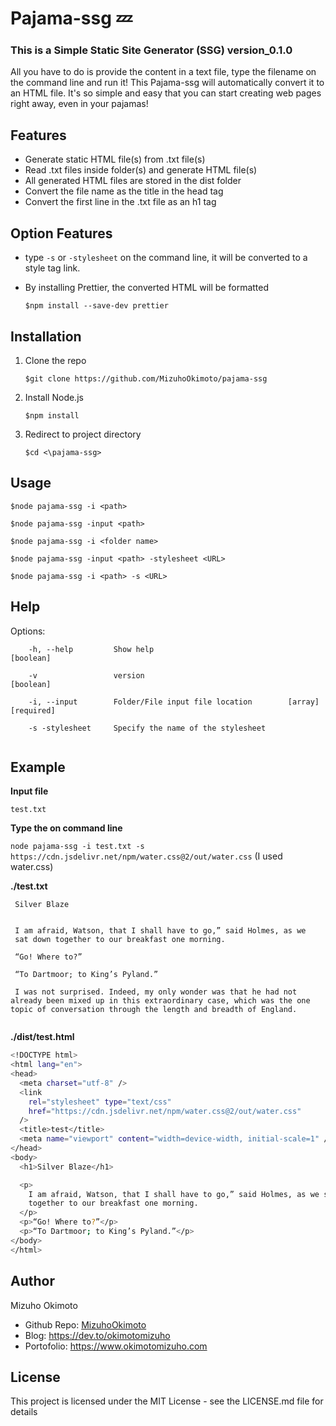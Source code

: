 # Pajama-ssg :zzz:
### This is a Simple Static Site Generator (SSG) version_0.1.0
All you have to do is provide the content in a text file, type the filename on the command line and run it! This Pajama-ssg will automatically convert it to an HTML file. It's so simple and easy that you can start creating web pages right away, even in your pajamas!

## Features
- Generate static HTML file(s) from .txt file(s)
- Read .txt files inside folder(s) and generate HTML file(s)
- All generated HTML files are stored in the dist folder
- Convert the file name as the title in the head tag
- Convert the first line in the .txt file as an h1 tag

## Option Features
- type ```-s``` or ```-stylesheet``` on the command line, it will be converted to a style tag link.
- By installing Prettier, the converted HTML will be formatted

  ```$npm install --save-dev prettier```

## Installation
1. Clone the repo

   ```$git clone https://github.com/MizuhoOkimoto/pajama-ssg```
2. Install Node.js
 
   ```$npm install```
3. Redirect to project directory
 
   ```$cd <\pajama-ssg>```


## Usage
```$node pajama-ssg -i <path>```
	
```$node pajama-ssg -input <path>```
	
```$node pajama-ssg -i <folder name>```
	
```$node pajama-ssg -input <path> -stylesheet <URL>```
	
```$node pajama-ssg -i <path> -s <URL>```

	
## Help
Options:
```
    -h, --help         Show help                              [boolean]
	
    -v                 version                                [boolean]
	
    -i, --input        Folder/File input file location        [array] [required]
	
    -s -stylesheet     Specify the name of the stylesheet 
	
```

## Example

**Input file** 
   
   ```test.txt```

**Type the on command line** 
   
   ```node pajama-ssg -i test.txt -s https://cdn.jsdelivr.net/npm/water.css@2/out/water.css```
   (I used water.css)



**./test.txt**
 ```
  Silver Blaze


  I am afraid, Watson, that I shall have to go,” said Holmes, as we
  sat down together to our breakfast one morning.

  “Go! Where to?”

  “To Dartmoor; to King’s Pyland.”

  I was not surprised. Indeed, my only wonder was that he had not already been mixed up in this extraordinary case, which was the one topic of conversation through the length and breadth of England.
  
   ```
  
  
  
  
**./dist/test.html**
  ```sh
  <!DOCTYPE html>
<html lang="en">
  <head>
    <meta charset="utf-8" />
    <link
      rel="stylesheet" type="text/css"
      href="https://cdn.jsdelivr.net/npm/water.css@2/out/water.css"
    />
    <title>test</title>
    <meta name="viewport" content="width=device-width, initial-scale=1" />
  </head>
  <body>
    <h1>Silver Blaze</h1>

    <p>
      I am afraid, Watson, that I shall have to go,” said Holmes, as we sat down
      together to our breakfast one morning.
    </p>
    <p>“Go! Where to?”</p>
    <p>“To Dartmoor; to King’s Pyland.”</p>
  </body>
</html>
  ```
 
## Author
Mizuho Okimoto
- Github Repo:  [MizuhoOkimoto](https://github.com/MizuhoOkimoto)
- Blog: https://dev.to/okimotomizuho
- Portofolio: https://www.okimotomizuho.com

## License
This project is licensed under the MIT License - see the LICENSE.md file for details

